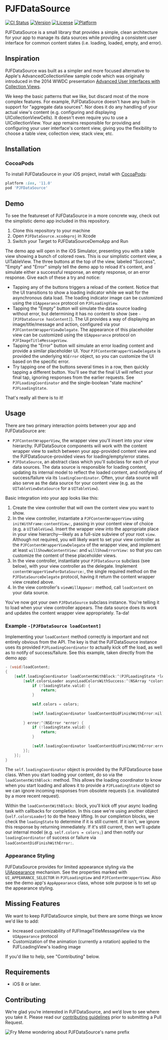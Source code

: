 # PJFDataSource

[![CI Status](https://travis-ci.org/square/PJFDataSource.svg?branch=master)](https://travis-ci.org/square/PJFDataSource)
[![Version](https://img.shields.io/cocoapods/v/PJFDataSource.svg)](http://cocoadocs.org/docsets/PJFDataSource)
[![License](https://img.shields.io/cocoapods/l/PJFDataSource.svg)](http://cocoadocs.org/docsets/PJFDataSource)
[![Platform](https://img.shields.io/cocoapods/p/PJFDataSource.svg)](http://cocoadocs.org/docsets/PJFDataSource)

PJFDataSource is a small library that provides a simple, clean architecture for your app to manage its data sources while providing a consistent user interface for common content states (i.e. loading, loaded, empty, and error).

## Inspiration

PJFDataSource was built as a simpler and more focused alternative to Apple's AdvancedCollectionView sample code which was originally introduced in the 2014 WWDC presentation [Advanced User Interfaces with Collection Views](https://developer.apple.com/videos/play/wwdc2014/232/).

We keep the basic patterns that we like, but discard most of the more complex features. For example, PJFDataSource doesn't have any built-in support for "aggregate data sources". Nor does it do any handling of your actual view's content (e.g. configuring and displaying UICollectionViewCells). It doesn't even require you to use a UICollectionView. Your app remains responsible for providing and configuring your user interface's content view, giving you the flexibility to choose a table view, collection view, stack view, etc.

## Installation

### CocoaPods

To install PJFDataSource in your iOS project, install with [CocoaPods](http://cocoapods.org):

```ruby
platform :ios, '11.0'
pod 'PJFDataSource'
```

## Demo

To see the featureset of PJFDataSource in a more concrete way, check out the simplistic demo app included in this repository.

1. Clone this repository to your machine
2. Open `PJFDataSource.xcodeproj` in Xcode
3. Switch your Target to PJFDataSourceDemoApp and Run

The demo app will open in the iOS Simulator, presenting you with a table view showing a bunch of colored rows. This is our simplistic content view, a UITableView. The three buttons at the top of the view, labeled "Success", "Empty" and "Error" simply tell the demo app to reload it's content, and simulate either a successful response, an empty response, or an error response. Give each of these a try and notice:

* Tapping any of the buttons triggers a reload of the content. Notice that the UI transitions to show a loading indicator while we wait for the asynchronous data load. The loading indicator image can be customized using the `UIAppearance` protocol on `PJFLoadingView`.
* Tapping the "Empty" button will simulate the data source loading without error, but determining it has no content to show (see `-[PJFDataSource hasContent]`). The UI provides a way of displaying an image/title/message and action, configured via your `PJFContentWrapperViewDelegate`. The appearance of this placeholder view can be customized using the `UIAppearance` protocol on `PJFImageTitleMessageView`.
* Tapping the "Error" button will simulate an error loading content and provide a similar placeholder UI. Your `PJFContentWrapperViewDelegate` is provided the underlying `NSError` object, so you can customize the UI based on the specific error.
* Try tapping one of the buttons several times in a row, then quickly tapping a different button. You'll see that the final UI will reflect your final tap, ignoring responses from the earlier requests. See `PJFLoadingCoordinator` and the single-boolean "state machine" `PJFLoadingState`.

That's really all there is to it!

## Usage

There are two primary interaction points between your app and PJFDataSource are:

* `PJFContentWrapperView`, the wrapper view you'll insert into your view hierarchy. PJFDataSource components will work with the content wrapper view to switch between your app-provided content view and the PJFDataSource-provided views for loading/empty/error states.
* `PJFDataSource`, an abstract class which you'll subclass for each of your data sources. The data source is responsible for loading content, updating its internal model to reflect the loaded content, and notifying of success/failure via its `loadingCoordinator`. Often, your data source will also serve as the data source for your content view (e.g. as the `UITableViewDataSource` for a `UITableView`).

Basic integration into your app looks like this:

1.  Create the view controller that will own the content view you want to show.
2.  In the view controller, instantiate a `PJFContentWrapperView` using `initWithFrame:contentView:`, passing in your content view of choice (e.g. a `UITableView`). Insert the wrapper view into the appropriate place in your view hierarchy—likely as a full-size subview of your root `view`. Although not required, you will likely want to set your view controller as the `PJFContentWrapperViewDelegate` of the wrapper view, and implement at least `willShowNoContentView:` and `willShowErrorView:` so that you can customize the content of these placeholder views.
3.  In the view controller, instantiate your `PJFDataSource` subclass (see below), with your view controller as the delegate. Implement `contentWrapperViewForDataSource:`, the single required method on the `PJFDataSourceDelegate` protocol, having it return the content wrapper view created above.
4.  In the view controller's `viewWillAppear:` method, call `loadContent` on your data source.

You've now got your own `PJFDataSource` subclass instance. You're telling it to load when your view controller appears. The data source does its work and updates the content wrapper view appropriately. Ta-da!

    
### Example `-[PJFDataSource loadContent]`

Implementing your `loadContent` method correctly is important and not entirely obvious from the API. The key is that the PJFDataSource instance uses its provided `PJFLoadingCoordinator` to actually kick off the load, as well as to notify of success/failure. See this example, taken directly from the demo app:

```objective-c
- (void)loadContent;
{    
    [self.loadingCoordinator loadContentWithBlock:^(PJFLoadingState *loadingState) {
        [self.colorsLoader asyncLoadColorsWithSuccess:^(NSArray *colors) {
            if (!loadingState.valid) {
                return;
            }
            
            self.colors = colors;
            
            [self.loadingCoordinator loadContentDidFinishWithError:nil];
            
        } error:^(NSError *error) {
            if (!loadingState.valid) {
                return;
            }
            
            [self.loadingCoordinator loadContentDidFinishWithError:error];            
        }];
    }];
}
```

The `self.loadingCoordinator` object is provided by the PJFDataSource base class. When you start loading your content, do so via the `loadContentWithBlock:` method. This allows the loading coordinator to know when you start loading and allows it to provide a `PJFLoadingState` object so we can ignore incoming responses from obsolete requests (i.e. invalidated by a more recent request).

Within the `loadContentWithBlock:` block, you'll kick off your async loading task with callbacks for completion. In this case we're using another object (`self.colorsLoader`) to do the heavy lifting. In our completion blocks, we check the `loadingState` to determine if it is still current. If it isn't, we ignore this response by returning immediately. If it's still current, then we'll update our internal model (e.g. `self.colors = colors;`) and then notify our `loadingCoordinator` of success or failure via `loadContentDidFinishWithError:`.

### Appearance Styling

PJFDataSource provides for limited appearance styling via the [UIAppearance](http://nshipster.com/uiappearance/) mechanism. See the properties marked with `UI_APPEARANCE_SELECTOR` in `PJFLoadingView` and `PJFContentWrapperView`. Also see the demo app's `AppAppearance` class, whose sole purpose is to set up the appearance styling.

## Missing Features

We want to keep PJFDataSource simple, but there are some things we know we'd like to add:

* Increased customizability of PJFImageTitleMessageView via the `UIAppearance` protocol
* Customization of the animation (currently a rotation) applied to the PJFLoadingView's loading image 

If you'd like to help, see "Contributing" below.

## Requirements

* iOS 8 or later.

## Contributing

We’re glad you’re interested in PJFDataSource, and we’d love to see where you take it. Please read our [contributing guidelines](Contributing.md) prior to submitting a Pull Request.


![Fry Meme wondering about PJFDataSource's name prefix](https://cdn.meme.am/instances/500x/68845616.jpg)
